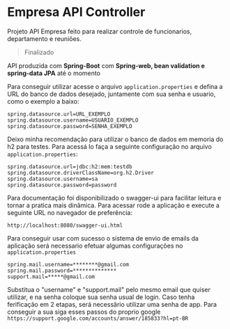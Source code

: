 # Empresa API Controller

Projeto API Empresa feito para realizar controle de funcionarios, departamento e reuniões.

> Finalizado

API produzida com **Spring-Boot** com **Spring-web, bean validation e spring-data JPA** até o momento

Para conseguir utilizar acesse o arquivo `application.properties` e defina a URL do banco de dados desejado, juntamente
com sua senha e usuario, como o exemplo a baixo:

```
spring.datasource.url=URL_EXEMPLO
spring.datasource.username=USUARIO_EXEMPLO
spring.datasource.password=SENHA_EXEMPLO
```

Deixo minha recomendação para utilizar o banco de dados em memoria do h2 para testes. Para acessá lo faça a seguinte
configuração no arquivo `application.properties`:

```
spring.datasource.url=jdbc:h2:mem:testdb
spring.datasource.driverClassName=org.h2.Driver
spring.datasource.username=sa
spring.datasource.password=password
```

Para documentação foi disponibilizado o swagger-ui para facilitar leitura e tornar a pratica mais dinâmica. Para acessar
rode a aplicação e execute a seguinte URL no navegador de preferência:

`http://localhost:8080/swagger-ui.html`

Para conseguir usar com sucesso o sistema de envio de emails da aplicação será necessario efetuar algumas configurações no `application.properties`

```
spring.mail.username=********@gmail.com
spring.mail.password=**************
support.mail=*****@gmail.com
```
Substitua o "username" e "support.mail" pelo mesmo email que quiser utilizar, e na senha coloque sua senha usual de login. Caso tenha ferificação em 2 etapas, será necessârio utilizar uma senha de app. Para conseguir a sua siga esses passos do proprio google
`https://support.google.com/accounts/answer/185833?hl=pt-BR`
